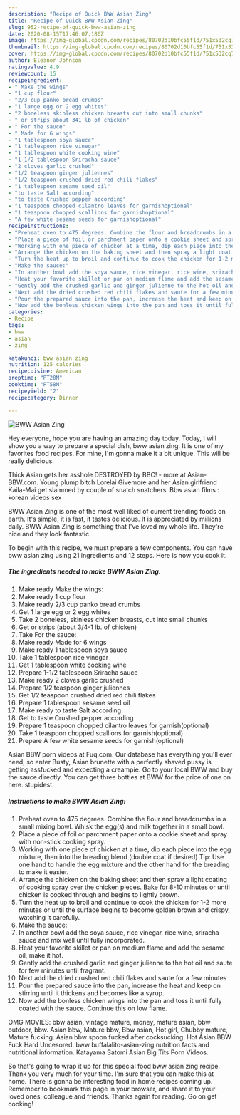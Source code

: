 ```yaml
---
description: "Recipe of Quick BWW Asian Zing"
title: "Recipe of Quick BWW Asian Zing"
slug: 952-recipe-of-quick-bww-asian-zing
date: 2020-08-15T17:46:07.186Z
image: https://img-global.cpcdn.com/recipes/80702d10bfc55f1d/751x532cq70/bww-asian-zing-recipe-main-photo.jpg
thumbnail: https://img-global.cpcdn.com/recipes/80702d10bfc55f1d/751x532cq70/bww-asian-zing-recipe-main-photo.jpg
cover: https://img-global.cpcdn.com/recipes/80702d10bfc55f1d/751x532cq70/bww-asian-zing-recipe-main-photo.jpg
author: Eleanor Johnson
ratingvalue: 4.9
reviewcount: 15
recipeingredient:
- " Make the wings"
- "1 cup flour"
- "2/3 cup panko bread crumbs"
- "1 large egg or 2 egg whites"
- "2 boneless skinless chicken breasts cut into small chunks"
- " or strips about 341 lb of chicken"
- " For the sauce"
- " Made for 6 wings"
- "1 tablespoon soya sauce"
- "1 tablespoon rice vinegar"
- "1 tablespoon white cooking wine"
- "1-1/2 tablespoon Sriracha sauce"
- "2 cloves garlic crushed"
- "1/2 teaspoon ginger juliennes"
- "1/2 teaspoon crushed dried red chili flakes"
- "1 tablespoon sesame seed oil"
- "to taste Salt according"
- "to taste Crushed pepper according"
- "1 teaspoon chopped cilantro leaves for garnishoptional"
- "1 teaspoon chopped scallions for garnishoptional"
- "A few white sesame seeds for garnishoptional"
recipeinstructions:
- "Preheat oven to 475 degrees. Combine the flour and breadcrumbs in a small mixing bowl. Whisk the egg(s) and milk together in a small bowl."
- "Place a piece of foil or parchment paper onto a cookie sheet and spray with non-stick cooking spray."
- "Working with one piece of chicken at a time, dip each piece into the egg mixture, then into the breading blend (double coat if desired) Tip: Use one hand to handle the egg mixture and the other hand for the breading to make it easier."
- "Arrange the chicken on the baking sheet and then spray a light coating of cooking spray over the chicken pieces. Bake for 8-10 minutes or until chicken is cooked through and begins to lightly brown."
- "Turn the heat up to broil and continue to cook the chicken for 1-2 more minutes or until the surface begins to become golden brown and crispy, watching it carefully."
- "Make the sauce:"
- "In another bowl add the soya sauce, rice vinegar, rice wine, sriracha sauce and mix well until fully incorporated."
- "Heat your favorite skillet or pan on medium flame and add the sesame oil, make it hot."
- "Gently add the crushed garlic and ginger julienne to the hot oil and saute for few minutes until fragrant."
- "Next add the dried crushed red chili flakes and saute for a few minutes"
- "Pour the prepared sauce into the pan, increase the heat and keep on stirring until it thickens and becomes like a syrup."
- "Now add the bonless chicken wings into the pan and toss it until fully coated with the sauce. Continue this on low flame."
categories:
- Recipe
tags:
- bww
- asian
- zing

katakunci: bww asian zing 
nutrition: 125 calories
recipecuisine: American
preptime: "PT20M"
cooktime: "PT58M"
recipeyield: "2"
recipecategory: Dinner

---
```



![BWW Asian Zing](https://img-global.cpcdn.com/recipes/80702d10bfc55f1d/751x532cq70/bww-asian-zing-recipe-main-photo.jpg)

Hey everyone, hope you are having an amazing day today. Today, I will show you a way to prepare a special dish, bww asian zing. It is one of my favorites food recipes. For mine, I'm gonna make it a bit unique. This will be really delicious.

Thick Asian gets her asshole DESTROYED by BBC! - more at Asian-BBW.com. Young plump bitch Lorelai Givemore and her Asian girlfriend Kaila-Mai get slammed by couple of snatch snatchers. Bbw asian films : korean videos sex

BWW Asian Zing is one of the most well liked of current trending foods on earth. It's simple, it is fast, it tastes delicious. It is appreciated by millions daily. BWW Asian Zing is something that I've loved my whole life. They're nice and they look fantastic.


To begin with this recipe, we must prepare a few components. You can have bww asian zing using 21 ingredients and 12 steps. Here is how you cook it.

<!--inarticleads1-->

##### The ingredients needed to make BWW Asian Zing:

1. Make ready  Make the wings:
1. Make ready 1 cup flour
1. Make ready 2/3 cup panko bread crumbs
1. Get 1 large egg or 2 egg whites
1. Take 2 boneless, skinless chicken breasts, cut into small chunks
1. Get  or strips (about 3/4-1 lb. of chicken)
1. Take  For the sauce:
1. Make ready  Made for 6 wings
1. Make ready 1 tablespoon soya sauce
1. Take 1 tablespoon rice vinegar
1. Get 1 tablespoon white cooking wine
1. Prepare 1-1/2 tablespoon Sriracha sauce
1. Make ready 2 cloves garlic crushed
1. Prepare 1/2 teaspoon ginger juliennes
1. Get 1/2 teaspoon crushed dried red chili flakes
1. Prepare 1 tablespoon sesame seed oil
1. Make ready to taste Salt according
1. Get to taste Crushed pepper according
1. Prepare 1 teaspoon chopped cilantro leaves for garnish(optional)
1. Take 1 teaspoon chopped scallions for garnish(optional)
1. Prepare A few white sesame seeds for garnish(optional)


Asian BBW porn videos at Fuq.com. Our database has everything you&#39;ll ever need, so enter Busty, Asian brunette with a perfectly shaved pussy is getting assfucked and expecting a creampie. Go to your local BWW and buy the sauce directly. You can get three bottles at BWW for the price of one on here. stupidest. 

<!--inarticleads2-->

##### Instructions to make BWW Asian Zing:

1. Preheat oven to 475 degrees. Combine the flour and breadcrumbs in a small mixing bowl. Whisk the egg(s) and milk together in a small bowl.
1. Place a piece of foil or parchment paper onto a cookie sheet and spray with non-stick cooking spray.
1. Working with one piece of chicken at a time, dip each piece into the egg mixture, then into the breading blend (double coat if desired) Tip: Use one hand to handle the egg mixture and the other hand for the breading to make it easier.
1. Arrange the chicken on the baking sheet and then spray a light coating of cooking spray over the chicken pieces. Bake for 8-10 minutes or until chicken is cooked through and begins to lightly brown.
1. Turn the heat up to broil and continue to cook the chicken for 1-2 more minutes or until the surface begins to become golden brown and crispy, watching it carefully.
1. Make the sauce:
1. In another bowl add the soya sauce, rice vinegar, rice wine, sriracha sauce and mix well until fully incorporated.
1. Heat your favorite skillet or pan on medium flame and add the sesame oil, make it hot.
1. Gently add the crushed garlic and ginger julienne to the hot oil and saute for few minutes until fragrant.
1. Next add the dried crushed red chili flakes and saute for a few minutes
1. Pour the prepared sauce into the pan, increase the heat and keep on stirring until it thickens and becomes like a syrup.
1. Now add the bonless chicken wings into the pan and toss it until fully coated with the sauce. Continue this on low flame.


OMG MOVIES: bbw asian, vintage mature, money, mature asian, bbw outdoor, bbw. Asian bbw, Mature bbw, Bbw asian, Hot girl, Chubby mature, Mature fucking. Asian bbw spoon fucked after cocksucking. Hot Asian BBW Fuck Hard Uncesored. bww buffalalito-asian-zing nutrition facts and nutritional information. Katayama Satomi Asian Big Tits Porn Videos. 

So that's going to wrap it up for this special food bww asian zing recipe. Thank you very much for your time. I'm sure that you can make this at home. There is gonna be interesting food in home recipes coming up. Remember to bookmark this page in your browser, and share it to your loved ones, colleague and friends. Thanks again for reading. Go on get cooking!
